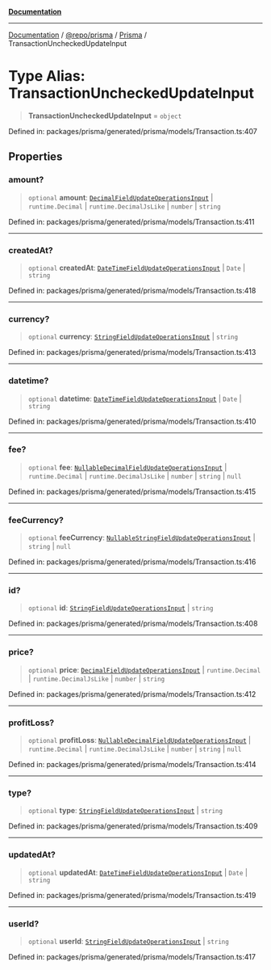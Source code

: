 [**Documentation**](../../../../../README.md)

***

[Documentation](../../../../../README.md) / [@repo/prisma](../../../README.md) / [Prisma](../README.md) / TransactionUncheckedUpdateInput

# Type Alias: TransactionUncheckedUpdateInput

> **TransactionUncheckedUpdateInput** = `object`

Defined in: packages/prisma/generated/prisma/models/Transaction.ts:407

## Properties

### amount?

> `optional` **amount**: [`DecimalFieldUpdateOperationsInput`](DecimalFieldUpdateOperationsInput.md) \| `runtime.Decimal` \| `runtime.DecimalJsLike` \| `number` \| `string`

Defined in: packages/prisma/generated/prisma/models/Transaction.ts:411

***

### createdAt?

> `optional` **createdAt**: [`DateTimeFieldUpdateOperationsInput`](DateTimeFieldUpdateOperationsInput.md) \| `Date` \| `string`

Defined in: packages/prisma/generated/prisma/models/Transaction.ts:418

***

### currency?

> `optional` **currency**: [`StringFieldUpdateOperationsInput`](StringFieldUpdateOperationsInput.md) \| `string`

Defined in: packages/prisma/generated/prisma/models/Transaction.ts:413

***

### datetime?

> `optional` **datetime**: [`DateTimeFieldUpdateOperationsInput`](DateTimeFieldUpdateOperationsInput.md) \| `Date` \| `string`

Defined in: packages/prisma/generated/prisma/models/Transaction.ts:410

***

### fee?

> `optional` **fee**: [`NullableDecimalFieldUpdateOperationsInput`](NullableDecimalFieldUpdateOperationsInput.md) \| `runtime.Decimal` \| `runtime.DecimalJsLike` \| `number` \| `string` \| `null`

Defined in: packages/prisma/generated/prisma/models/Transaction.ts:415

***

### feeCurrency?

> `optional` **feeCurrency**: [`NullableStringFieldUpdateOperationsInput`](NullableStringFieldUpdateOperationsInput.md) \| `string` \| `null`

Defined in: packages/prisma/generated/prisma/models/Transaction.ts:416

***

### id?

> `optional` **id**: [`StringFieldUpdateOperationsInput`](StringFieldUpdateOperationsInput.md) \| `string`

Defined in: packages/prisma/generated/prisma/models/Transaction.ts:408

***

### price?

> `optional` **price**: [`DecimalFieldUpdateOperationsInput`](DecimalFieldUpdateOperationsInput.md) \| `runtime.Decimal` \| `runtime.DecimalJsLike` \| `number` \| `string`

Defined in: packages/prisma/generated/prisma/models/Transaction.ts:412

***

### profitLoss?

> `optional` **profitLoss**: [`NullableDecimalFieldUpdateOperationsInput`](NullableDecimalFieldUpdateOperationsInput.md) \| `runtime.Decimal` \| `runtime.DecimalJsLike` \| `number` \| `string` \| `null`

Defined in: packages/prisma/generated/prisma/models/Transaction.ts:414

***

### type?

> `optional` **type**: [`StringFieldUpdateOperationsInput`](StringFieldUpdateOperationsInput.md) \| `string`

Defined in: packages/prisma/generated/prisma/models/Transaction.ts:409

***

### updatedAt?

> `optional` **updatedAt**: [`DateTimeFieldUpdateOperationsInput`](DateTimeFieldUpdateOperationsInput.md) \| `Date` \| `string`

Defined in: packages/prisma/generated/prisma/models/Transaction.ts:419

***

### userId?

> `optional` **userId**: [`StringFieldUpdateOperationsInput`](StringFieldUpdateOperationsInput.md) \| `string`

Defined in: packages/prisma/generated/prisma/models/Transaction.ts:417

